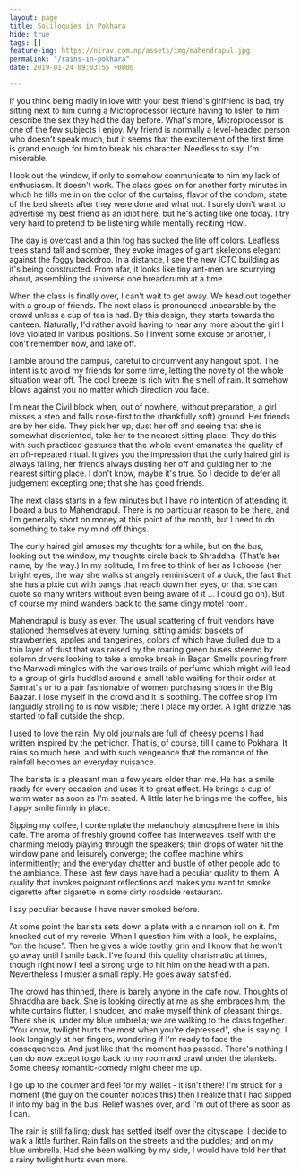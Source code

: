 ```yaml
---
layout: page
title: Soliloquies in Pokhara
hide: true
tags: []
feature-img: https://nirav.com.np/assets/img/mahendrapul.jpg
permalink: "/rains-in-pokhara"
date: 2019-01-24 09:03:55 +0000

---
```

If you think being madly in love with your best friend's girlfriend is bad, try sitting next to him during a Microprocessor lecture having to listen to him describe the sex they had the day before. What's more, Microprocessor is one of the few subjects I enjoy. My friend is normally a level-headed person who doesn't speak much, but it seems that the excitement of the first time is grand enough for him to break his character. Needless to say, I'm miserable.

I look out the window, if only to somehow communicate to him my lack of enthusiasm. It doesn't work. The class goes on for another forty minutes in which he fills me in on the color of the curtains, flavor of the condom, state of the bed sheets after they were done and what not. I surely don't want to advertise my best friend as an idiot here, but he's acting like one today. I try very hard to pretend to be listening while mentally reciting Howl.

The day is overcast and a thin fog has sucked the life off colors. Leafless trees stand tall and somber, they evoke images of giant skeletons elegant against the foggy backdrop. In a distance, I see the new ICTC building as it's being constructed. From afar, it looks like tiny ant-men are scurrying about, assembling the universe one breadcrumb at a time.

When the class is finally over, I can't wait to get away. We head out together with a group of friends. The next class is pronounced unbearable by the crowd unless a cup of tea is had. By this design, they starts towards the canteen. Naturally, I'd rather avoid having to hear any more about the girl I love violated in various positions. So I invent some excuse or another, I don't remember now, and take off.

I amble around the campus, careful to circumvent any hangout spot. The intent is to avoid my friends for some time, letting the novelty of the whole situation wear off. The cool breeze is rich with the smell of rain. It somehow blows against you no matter which direction you face.

I'm near the Civil block when, out of nowhere, without preparation, a girl misses a step and falls nose-first to the (thankfully soft) ground. Her friends are by her side. They pick her up, dust her off and seeing that she is somewhat disoriented, take her to the nearest sitting place. They do this with such practiced gestures that the whole event emanates the quality of an oft-repeated ritual. It gives you the impression that the curly haired girl is always falling, her friends always dusting her off and guiding her to the nearest sitting place. I don't know, maybe it's true. So I decide to defer all judgement excepting one; that she has good friends.

The next class starts in a few minutes but I have no intention of attending it. I board a bus to Mahendrapul. There is no particular reason to be there, and I'm generally short on money at this point of the month, but I need to do something to take my mind off things.

The curly haired girl amuses my thoughts for a while, but on the bus, looking out the window, my thoughts circle back to Shraddha. (That's her name, by the way.) In my solitude, I'm free to think of her as I choose (her bright eyes, the way she walks strangely reminiscent of a duck, the fact that she has a pixie cut with bangs that reach down her eyes, or that she can quote so many writers without even being aware of it ... I could go on). But of course my mind wanders back to the same dingy motel room.

Mahendrapul is busy as ever. The usual scattering of fruit vendors have stationed themselves at every turning, sitting amidst baskets of strawberries, apples and tangerines, colors of which have dulled due to a thin layer of dust that was raised by the roaring green buses steered by solemn drivers looking to take a smoke break in Bagar. Smells pouring from the Marwadi mingles with the various trails of perfume which might will lead to a group of girls huddled around a small table waiting for their order at Samrat's or to a pair fashionable of women purchasing shoes in the Big Baazar. I lose myself in the crowd and it is soothing. The coffee shop I'm languidly strolling to is now visible; there I place my order. A light drizzle has started to fall outside the shop.

I used to love the rain. My old journals are full of cheesy poems I had written inspired by the petrichor. That is, of course, till I came to Pokhara. It rains so much here, and with such vengeance that the romance of the rainfall becomes an everyday nuisance.

The barista is a pleasant man a few years older than me. He has a smile ready for every occasion and uses it to great effect. He brings a cup of warm water as soon as I'm seated. A little later he brings me the coffee, his happy smile firmly in place.

Sipping my coffee, I contemplate the melancholy atmosphere here in this cafe. The aroma of freshly ground coffee has interweaves itself with the charming melody playing through the speakers; thin drops of water hit the window pane and leisurely converge; the coffee machine whirs intermittently; and the everyday chatter and bustle of other people add to the ambiance. These last few days have had a peculiar quality to them. A quality that invokes poignant reflections and makes you want to smoke cigarette after cigarette in some dirty roadside restaurant.

I say peculiar because I have never smoked before.

At some point the barista sets down a plate with a cinnamon roll on it. I'm knocked out of my reverie. When I question him with a look, he explains, "on the house". Then he gives a wide toothy grin and I know that he won't go away until I smile back. I've found this quality charismatic at times, though right now I feel a strong urge to hit him on the head with a pan. Nevertheless I muster a small reply. He goes away satisfied.

The crowd has thinned, there is barely anyone in the cafe now. Thoughts of Shraddha are back. She is looking directly at me as she embraces him; the white curtains flutter. I shudder, and make myself think of pleasant things. There she is, under my blue umbrella; we are walking to the class together. "You know, twilight hurts the most when you're depressed", she is saying. I look longingly at her fingers, wondering if I'm ready to face the consequences. And just like that the moment has passed. There's nothing I can do now except to go back to my room and crawl under the blankets. Some cheesy romantic-comedy might cheer me up.

I go up to the counter and feel for my wallet - it isn't there! I'm struck for a moment (the guy on the counter notices this) then I realize that I had slipped it into my bag in the bus. Relief washes over, and I'm out of there as soon as I can.

The rain is still falling; dusk has settled itself over the cityscape. I decide to walk a little further. Rain falls on the streets and the puddles; and on my blue umbrella. Had she been walking by my side, I would have told her that a rainy twilight hurts even more.